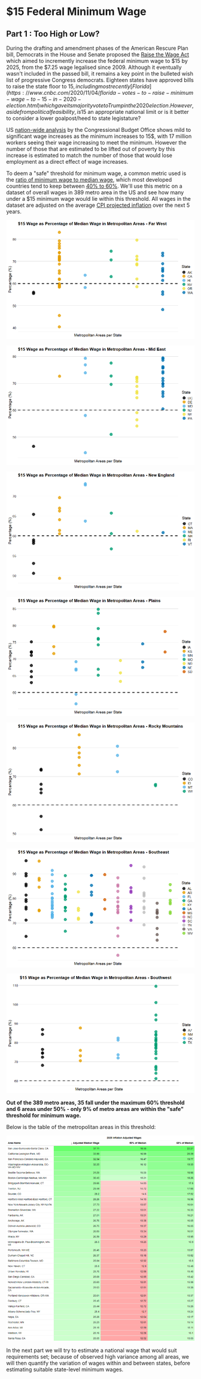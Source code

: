 # $15 Federal Minimum Wage

## Part 1 : Too High or Low?

During the drafting and amendment phases of the American Rescure Plan bill, Democrats in the House and Senate proposed the [Raise the Wage Act](https://www.congress.gov/congressional-report/116th-congress/house-report/150) which aimed to incremently increase the federal minimum wage to $15 by 2025, from the $7.25 wage legalised since 2009. Although it eventually wasn't included in the passed bill, it remains a key point in the bulleted wish list of progressive Congress democrats. Eighteen states have approved bills to raise the state floor to $15, including most recently [Florida](https://www.cnbc.com/2020/11/04/florida-votes-to-raise-minimum-wage-to-15-in-2020-election.html) which gave its majority vote to Trump in the 2020 election. However, aside from political feasibility, is 15$ an appropriate national limit or is it better to consider a lower goalpost/heed to state legistature? 

US [nation-wide analysis](https://www.cbo.gov/system/files/2019-07/CBO-55410-MinimumWage2019.pdf) by the Congressional Budget Office shows mild to significant wage increases as the minimum increases to 15$, with 17 million workers seeing their wage increasing to meet the minimum. However the number of those that are estimated to be lifted out of poverty by this increase is estimated to match the number of those that would lose employment as a direct effect of wage increases. 

To deem a "safe" threshold for minimum wage, a common metric used is the [ratio of minimum wage to median wage](https://www.ilo.org/global/topics/wages/minimum-wages/setting-adjusting/WCMS_439253/lang--en/index.htm), which most developed countries tend to keep between [40% to 60%](https://stats.oecd.org/Index.aspx?DataSetCode=MIN2AVE#). We'll use this metric on a dataset of overall wages in 389 metro area in the US and see how many under a $15 minimum wage would lie within this threshold. All wages in the dataset are adjusted on the average [CPI projected inflation](https://knoema.com/kyaewad/us-inflation-forecast-2021-2022-and-long-term-to-2030-data-and-charts) over the next 5 years.

![farwest](https://github.com/KVasq/minimum_wage_2021/blob/main/wage_pct_farwest.png)

![mideast](https://github.com/KVasq/minimum_wage_2021/blob/main/wage_pct_mideast.png)

![newengland](https://github.com/KVasq/minimum_wage_2021/blob/main/wage_pct_newengland.png)

![plains](https://github.com/KVasq/minimum_wage_2021/blob/main/wage_pct_plains.png)

![rockies](https://github.com/KVasq/minimum_wage_2021/blob/main/wage_pct_rockies.png)

![southeast](https://github.com/KVasq/minimum_wage_2021/blob/main/wage_pct_southeast.png)

![southwest](https://github.com/KVasq/minimum_wage_2021/blob/main/wage_pct_southwest.png)

**Out of the 389 metro areas, 35 fall under the maximum 60% threshold and 6 areas under 50% - only 9% of metro areas are within the "safe" threshold for minimum wage.**

Below is the table of the metropolitan areas in this threshold:

![table](https://github.com/KVasq/minimum_wage_2021/blob/main/greenareas.png)

In the next part we will try to estimate a national wage that would suit requirements set; because of observed high variance among all areas, we will then quantify the variation of wages within and between states, before estimating suitable state-level minimum wages.

